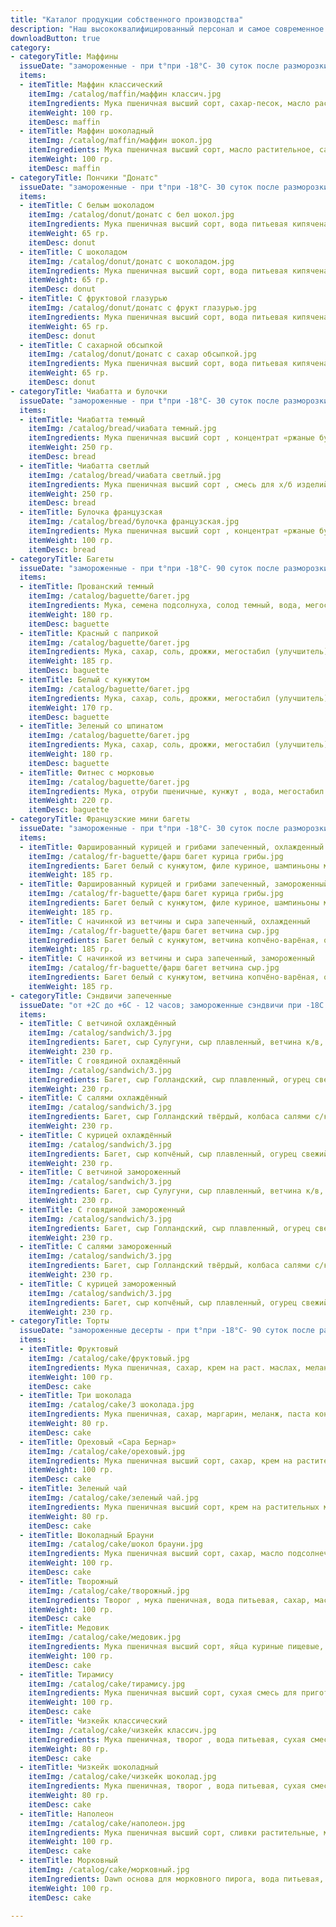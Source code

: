 ```yaml
---
title: "Каталог продукции собственного производства"
description: "Наш высококвалифицированный персонал и самое современное оборудование позволяют создавать продукцию высочайшего качества, подтверждённого Декларациями о соответствии Евразийского экономического союза!"
downloadButton: true
category:
- categoryTitle: Маффины 
  issueDate: "замороженные - при t°при -18°C- 30 суток после разморозки - при t°: от +2°Cдо +6°C - 5 суток, охлажденные без заморозки - при t°: от +2°Cдо +6°C - 5 суток"
  items:
  - itemTitle: Маффин классический
    itemImg: /catalog/maffin/маффин классич.jpg
    itemIngredients: Мука пшеничная высший сорт, сахар-песок, масло растительное, яйца куриные пищевые, вода питьевая, смесь Королевский ванильный маффин 
    itemWeight: 100 гр.
    itemDesc: maffin
  - itemTitle: Маффин шоколадный 
    itemImg: /catalog/maffin/маффин шокол.jpg
    itemIngredients: Мука пшеничная высший сорт, масло растительное, сахар-песок, яйца куриные пищевые, вода питьевая, смесь Королевский шоко-маффин 
    itemWeight: 100 гр.
    itemDesc: maffin
- categoryTitle: Пончики "Донатс" 
  issueDate: "замороженные - при t°при -18°C- 30 суток после разморозки - при t°: от +2°Cдо +6°C - 5 суток, охлажденные без заморозки - при t°: от +2°Cдо +6°C - 5 суток"
  items:
  - itemTitle: С белым шоколадом
    itemImg: /catalog/donut/донатс с бел шокол.jpg
    itemIngredients: Мука пшеничная высший сорт, вода питьевая кипяченая, крем для выпечки, яйца куриные пищевые, концентрат «Берлинский пончик» белый, маргарин, дрожжи 
    itemWeight: 65 гр.
    itemDesc: donut
  - itemTitle: С шоколадом 
    itemImg: /catalog/donut/донатс с шоколадом.jpg
    itemIngredients: Мука пшеничная высший сорт, вода питьевая кипяченая, крем для выпечки, яйца куриные пищевые, концентрат «Берлинский пончик» шоколад, маргарин, дрожжи 
    itemWeight: 65 гр.
    itemDesc: donut
  - itemTitle: С фруктовой глазурью
    itemImg: /catalog/donut/донатс с фрукт глазурью.jpg
    itemIngredients: Мука пшеничная высший сорт, вода питьевая кипяченая, крем для выпечки, яйца куриные пищевые, концентрат «Берлинский пончик» фруктовая глазурь, маргарин, дрожжи 
    itemWeight: 65 гр.
    itemDesc: donut
  - itemTitle: С сахарной обсыпкой
    itemImg: /catalog/donut/донатс с сахар обсыпкой.jpg
    itemIngredients: Мука пшеничная высший сорт, вода питьевая кипяченая, крем для выпечки, яйца куриные пищевые, концентрат «Берлинский пончик» сахар, маргарин, дрожжи 
    itemWeight: 65 гр.
    itemDesc: donut
- categoryTitle: Чиабатта и булочки 
  issueDate: "замороженные - при t°при -18°C- 30 суток после разморозки - при t°: от +2°Cдо +6°C - 48 часов, охлажденные без заморозки - при t°: от +2°Cдо +6°C - 48 часов"
  items:
  - itemTitle: Чиабатта темный
    itemImg: /catalog/bread/чиабата темный.jpg
    itemIngredients: Мука пшеничная высший сорт , концентрат «ржаные булочки 10%», дрожжи хлебо-пекарные прессованные, мука ржаная хлебопекарная (на разделку), масло растительное 
    itemWeight: 250 гр.
    itemDesc: bread
  - itemTitle: Чиабатта светлый 
    itemImg: /catalog/bread/чиабата светлый.jpg
    itemIngredients: Мука пшеничная высший сорт , смесь для х/б изделий «Pane avena» (Пане Авена), мука ржаная хлебопекарная обдирная, масло подсолнечное рафинированное дезодорированное, дрожжи хлебопекарные сухие 
    itemWeight: 250 гр.
    itemDesc: bread
  - itemTitle: Булочка французская
    itemImg: /catalog/bread/булочка французская.jpg
    itemIngredients: Мука пшеничная высший сорт , концентрат «ржаные булочки 10%», сахар-песок, марга-рин, дрожжи хлебопекарные прессо-ванные, кориандр, экстракт солодовый жид-кий «Барлей маль т экстракт экстра дарк» (Barley Malt Extract Extra Dark) 
    itemWeight: 100 гр.
    itemDesc: bread
- categoryTitle: Багеты 
  issueDate: "замороженные - при t°при -18°C- 90 суток после разморозки - при t°: от +2°Cдо +6°C - 48 часов, охлажденные без заморозки - при t°: от +2°Cдо +6°C - 48 часов"
  items:
  - itemTitle: Прованский темный
    itemImg: /catalog/baguette/багет.jpg
    itemIngredients: Мука, семена подсолнуха, солод темный, вода, мегостабил (улучшитель), сахар, соль, дрожжи, овсяные хлопья, отруби пшеничные 
    itemWeight: 180 гр.
    itemDesc: baguette
  - itemTitle: Красный с паприкой 
    itemImg: /catalog/baguette/багет.jpg
    itemIngredients: Мука, сахар, соль, дрожжи, мегостабил (улучшитель), маргарин, сухое молоко, вода, паприка молотая(пряность) 
    itemWeight: 185 гр.
    itemDesc: baguette
  - itemTitle: Белый с кунжутом
    itemImg: /catalog/baguette/багет.jpg
    itemIngredients: Мука, сахар, соль, дрожжи, мегостабил (улучшитель), маргарин, сухое молоко, вода, кунжут 
    itemWeight: 170 гр.
    itemDesc: baguette
  - itemTitle: Зеленый со шпинатом 
    itemImg: /catalog/baguette/багет.jpg
    itemIngredients: Мука, сахар, соль, дрожжи, мегостабил (улучшитель), маргарин, сухое молоко, вода, шпинат замороженный 
    itemWeight: 180 гр.
    itemDesc: baguette
  - itemTitle: Фитнес с морковью
    itemImg: /catalog/baguette/багет.jpg
    itemIngredients: Мука, отруби пшеничные, кунжут , вода, мегостабил (улучшитель), клейковина, дрожжи, сахар, соль, солод светлый, солод темный, морковь свежая 
    itemWeight: 220 гр.
    itemDesc: baguette
- categoryTitle: Французские мини багеты 
  issueDate: "замороженные - при t°при -18°C- 30 суток после разморозки - при t°: от +2°Cдо +6°C - 12 часов, охлажденные без заморозки - при t°: от +2°Cдо +6°C - 12 часов"
  items:
  - itemTitle: Фаршированный курицей и грибами запеченный, охлажденный
    itemImg: /catalog/fr-baguette/фарш багет курица грибы.jpg
    itemIngredients: Багет белый с кунжутом, филе куриное, шампиньоны марино-ванные, сыр «Голландский», лук репчатый, петрушка свежая, горчица, майонез, масло растительное 
    itemWeight: 185 гр.
  - itemTitle: Фаршированный курицей и грибами запеченный, замороженный
    itemImg: /catalog/fr-baguette/фарш багет курица грибы.jpg
    itemIngredients: Багет белый с кунжутом, филе куриное, шампиньоны марино-ванные, сыр «Голландский», лук репчатый, петрушка свежая, горчица, майонез, масло растительное 
    itemWeight: 185 гр.
  - itemTitle: С начинкой из ветчины и сыра запеченный, охлажденный
    itemImg: /catalog/fr-baguette/фарш багет ветчина сыр.jpg
    itemIngredients: Багет белый с кунжутом, ветчина копчёно-варёная, огурец маринованный, томаты свежие, сыр, майонез, кетчуп, петрушка свежая 
    itemWeight: 185 гр.
  - itemTitle: С начинкой из ветчины и сыра запеченный, замороженный
    itemImg: /catalog/fr-baguette/фарш багет ветчина сыр.jpg
    itemIngredients: Багет белый с кунжутом, ветчина копчёно-варёная, огурец маринованный, томаты свежие, сыр, майонез, кетчуп, петрушка свежая  
    itemWeight: 185 гр.
- categoryTitle: Сэндвичи запеченные 
  issueDate: "от +2С до +6С - 12 часов; замороженные сэндвичи при -18С - 30 суток; замороженные сэндвичи после разморозки при t от +2С до +6С - 12 часов."
  items:
  - itemTitle: С ветчиной охлаждённый
    itemImg: /catalog/sandwich/3.jpg
    itemIngredients: Багет, сыр Сулугуни, сыр плавленный, ветчина к/в, огурец свежий, помидор свежий, салат "Айсберг", майонез.
    itemWeight: 230 гр.
  - itemTitle: С говядиной охлаждённый
    itemImg: /catalog/sandwich/3.jpg
    itemIngredients: Багет, сыр Голландский, сыр плавленный, огурец свежий, помидор свежий, капуста пряная, майонез, кетчуп, говядина к/в.
    itemWeight: 230 гр.
  - itemTitle: С салями охлаждённый
    itemImg: /catalog/sandwich/3.jpg
    itemIngredients: Багет, сыр Голландский твёрдый, колбаса салями с/к, капуста пекинская, огурцы маринованные, морковь по-корейски, майонез, сыр плавленный, лук красный.
    itemWeight: 230 гр.
  - itemTitle: С курицей охлаждённый
    itemImg: /catalog/sandwich/3.jpg
    itemIngredients: Багет, сыр копчёный, сыр плавленный, огурец свежий, лист салата "Айсберг", кукуруза консервированная, соус "Чесночный", рулет куриный.
    itemWeight: 230 гр.
  - itemTitle: С ветчиной замороженный
    itemImg: /catalog/sandwich/3.jpg
    itemIngredients: Багет, сыр Сулугуни, сыр плавленный, ветчина к/в, огурец свежий, помидор свежий, салат "Айсберг", майонез.
    itemWeight: 230 гр.
  - itemTitle: С говядиной замороженный
    itemImg: /catalog/sandwich/3.jpg
    itemIngredients: Багет, сыр Голландский, сыр плавленный, огурец свежий, помидор свежий, капуста пряная, майонез, кетчуп, говядина к/в.
    itemWeight: 230 гр.
  - itemTitle: С салями замороженный
    itemImg: /catalog/sandwich/3.jpg
    itemIngredients: Багет, сыр Голландский твёрдый, колбаса салями с/к, капуста пекинская, огурцы маринованные, морковь по-корейски, майонез, сыр плавленный, лук красный.
    itemWeight: 230 гр.
  - itemTitle: С курицей замороженный
    itemImg: /catalog/sandwich/3.jpg
    itemIngredients: Багет, сыр копчёный, сыр плавленный, огурец свежий, лист салата "Айсберг", кукуруза консервированная, соус "Чесночный", рулет куриный.
    itemWeight: 230 гр.
- categoryTitle: Торты 
  issueDate: "замороженные десерты - при t°при -18°C- 90 суток после разморозки - при t°: от +2°Cдо +6°C - 5 суток, охлажденные без заморозки - при t°: от +2°Cдо +6°C - 5 суток"
  items:
  - itemTitle: Фруктовый
    itemImg: /catalog/cake/фруктовый.jpg
    itemIngredients: Мука пшеничная, сахар, крем на раст. маслах, меланж, паста кондитерская «Йогуртово-клубничная», вода, смесь для кондитерских изделий, сухая смесь для приготовления крема, коньяк или бренди или вино десертное, ароматизатор пищевой идентичный натуральному «Ром», начинка сахарная, конфитюр «Брусничный» термостабильный, кондитерский гель белый шоколад, глазури жировые, кондитерские и какаосодержащие, арахис жареные лепестки
    itemWeight: 100 гр.
    itemDesc: cake
  - itemTitle: Три шоколада
    itemImg: /catalog/cake/3 шоколада.jpg
    itemIngredients: Мука пшеничная, сахар, маргарин, меланж, паста кондитерская шоколадная, помадка (сахарная) в порошке белая, вода, смесь для кондитерских изделий, коньяк или бренди или вино десертное, какао-порошок, ароматизатор пищевой идентичный натуральному «Ром», сироп сахарный, кондитерский гель шоколадный, фруктовая начинка «Конфитюр вишня», глазури жировые, кондитерские и какаосодержащие
    itemWeight: 80 гр.
    itemDesc: cake
  - itemTitle: Ореховый «Сара Бернар»
    itemImg: /catalog/cake/ореховый.jpg
    itemIngredients: Мука пшеничная высший сорт, сахар, крем на растительных маслах, меланж, паста кондитерская ореховая, вода, смесь для кондитерских изделий, сухая смесь для приготовления крема, коньяк или бренди или вино десертное, ароматизатор пищевой идентичный натуральному «Ром», начинка сахарная, конфитюр грушевый термостабильный, кондитерский гель белый шоколад, глазури жировые, кондитерские и какаосодержащие  
    itemWeight: 100 гр.
    itemDesc: cake
  - itemTitle: Зеленый чай
    itemImg: /catalog/cake/зеленый чай.jpg
    itemIngredients: Мука пшеничная высший сорт, крем на растительных маслах, сахар, меланж, вода, сухая смесь для приготовления крема, смесь для кондитерских изделий, какао-порошок, коньяк или бренди или вино десертное, ароматизатор пищевой идентичный натуральному «Ром», кондитерский гель белый шоколад, конфитюр «Грушевый» термостабильный, глазури жировые, кондитерские и какаосодержащие 
    itemWeight: 80 гр.
    itemDesc: cake
  - itemTitle: Шоколадный Брауни
    itemImg: /catalog/cake/шокол брауни.jpg
    itemIngredients: Мука пшеничная высший сорт, сахар, масло подсолнечное рафинированное дезодорированое, вода, яйца куриные пищевые, смесь Коро-левский шоко-маффин, глазурь кондитерская какао-содержащая, арахис жареный (лепестки), кондитерский гель шоколадный (Royal Miroir Chocolate)
    itemWeight: 100 гр.
    itemDesc: cake
  - itemTitle: Творожный
    itemImg: /catalog/cake/творожный.jpg
    itemIngredients: Творог , мука пшеничная, вода питьевая, сахар, масло подсолнечное рафинированное, концентрат , крем для выпечки, сухая смесь для приготовления творожной начинки, яйца куриные, сухая смесь для кондитерских изделий, ягоды быстрозамороженные (Клубника) или др., конфитюр «Лимонный» термостабильный  
    itemWeight: 100 гр.
    itemDesc: cake
  - itemTitle: Медовик
    itemImg: /catalog/cake/медовик.jpg
    itemIngredients: Мука пшеничная высший сорт, яйца куриные пищевые, сироп сахарный, масло подсолнечное рафинированное дезодорированое, сахар, вода питьевая, крем для выпечки, комплексная пищевая добавка или смесь для мучн.кондит. изделий, сметана, пудра сахарная, семена кунжута
    itemWeight: 100 гр.
    itemDesc: cake
  - itemTitle: Тирамису
    itemImg: /catalog/cake/тирамису.jpg
    itemIngredients: Мука пшеничная высший сорт, сухая смесь для приготовления десерта Тирамису , вода питьевая, меланж, крем на растительных маслах, сахар, смесь для кондитерских изделий, коньяк или вино десертное, кофе молотый, эссенция ромовая, глазури жировые, кондитерские и какаосодержащие, какао-порошок, пудра сахарная  
    itemWeight: 100 гр.
    itemDesc: cake
  - itemTitle: Чизкейк классический
    itemImg: /catalog/cake/чизкейк классич.jpg
    itemIngredients: Мука пшеничная, творог , вода питьевая, сухая смесь для приготовления творожной начинки, яйца куриные, маргарин, сахар, сухая смесь для кондитерских изделий, пекарский порошок, соль, фрукты консервированные в сиропе, конфитюр «Лимонный» термостабильный 
    itemWeight: 80 гр.
    itemDesc: cake
  - itemTitle: Чизкейк шоколадный
    itemImg: /catalog/cake/чизкейк шоколад.jpg
    itemIngredients: Мука пшеничная, творог , вода питьевая, сухая смесь для приготовления творожной начинки, яйца куриные, маргарин, сахар, пекарский порошок, соль, кондитерский гель шоколадный (Royal Miroir Chocolate)
    itemWeight: 80 гр.
    itemDesc: cake
  - itemTitle: Наполеон
    itemImg: /catalog/cake/наполеон.jpg
    itemIngredients: Мука пшеничная высший сорт, сливки растительные, масло сливочное, вода питьевая, крем для выпечки «Вена», меланж, соль, кислота лимонная 
    itemWeight: 100 гр.
    itemDesc: cake
  - itemTitle: Морковный
    itemImg: /catalog/cake/морковный.jpg
    itemIngredients: Dawn основа для морковного пирога, вода питьевая, масло растительное, тертая морковь, грецкий орех, Dawn крем кармона, сахар, масло сливочное, маскарпоне
    itemWeight: 100 гр.
    itemDesc: cake

---
```

